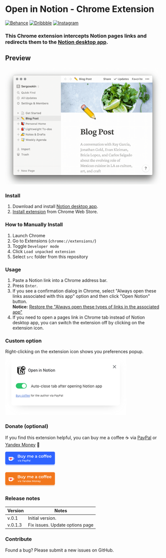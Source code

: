 Open in Notion - Chrome Extension
======================

[![Behance](https://img.shields.io/badge/Behance-%40creold-0055FF.svg)](https://behance.net/creold) [![Dribbble](https://img.shields.io/badge/Dribbble-%40creold-DF3A7A.svg)](https://dribbble.com/creold) [![Instagram](https://img.shields.io/badge/Instagram-%40serg_osokin-8034B2.svg)](https://www.instagram.com/serg_osokin/)

### This Chrome extension intercepts Notion pages links and redirects them to the [Notion desktop app](https://www.notion.so/desktop).   

## Preview

![](img/preview.gif)   

### Install
1. Download and install [Notion desktop app](https://www.notion.so/desktop).
2. [Install extension](https://chrome.google.com/webstore/detail/open-in-notion/kjemindnkfgkkfdekkinfamjahhlemca) from Chrome Web Store.

### How to Manually Install
1. Launch Chrome
2. Go to Extensions (`chrome://extensions/`)
3. Toggle `Developer mode`
4. Click `Load unpacked extension`
5. Select `src` folder from this repository

### Usage
1. Paste a Notion link into a Chrome address bar.
2. Press `Enter`.
3. If you see a confirmation dialog in Chrome, select "Always open these links associated with this app" option and then click "Open Notion" button.   
	**Notice:** [Restore the "Always open these types of links in the associated app"](https://superuser.com/questions/1481851/disable-chrome-to-ask-for-confirmation-to-open-external-application-everytime)
4. If you need to open a pages link in Chrome tab instead of Notion desktop app, you can switch the extension off by clicking on the extension icon.

### Custom option
Right-clicking on the extension icon shows you preferences popup.   
![options](img/options.png)

### Donate (optional)
If you find this extension helpful, you can buy me a coffee ☕️ via [PayPal] or [Yandex Money] 🙂  

[PayPal]: https://paypal.me/osokin/2usd
[Yandex Money]: https://money.yandex.ru/to/410011149615582
<a href="https://paypal.me/osokin/2usd">
  <img width="160" height="49" src="img/paypal_badge.gif" >
</a>  

<a href="https://money.yandex.ru/to/410011149615582">
  <img width="160" height="49" src="img/yandex_badge.gif" >
</a>

### Release notes 

| Version | Notes |
| --- | --- |
| v.0.1 | Initial version. |
| v.0.1.3 | Fix issues. Update options page |

### Contribute

Found a bug? Please submit a new issues on GitHub.